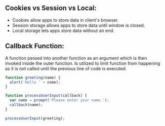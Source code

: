 ## Cookies vs Session vs Local:
- Cookies allow apps to store data in client's browser.
- Session storage allows apps to store data until window is closed.
- Local storage lets apps store data without an end.

## Callback Function:
A function passed into another function as an argument which is then invoked inside the outer function. Is utilized to limit function from happening as it is not called until the previous line of code is executed.
```javascript
function greeting(name) {
  alert('Hello ' + name);
}

function processUserInput(callback) {
  var name = prompt('Please enter your name.');
  callback(name);
}

processUserInput(greeting);
```
